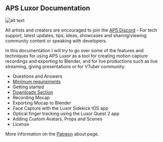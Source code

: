 ## APS Luxor Documentation
![alt text](http://www.mediafire.com/file/hmec2ssggyngld3/Luxor+Logo+Text.png)


All artists and creators are encouraged to join the [APS Discord](https://discord.com/invite/ErZcKaQ) - For tech support, latest updates, tips, ideas, showcases and sharing/viewing community content or speaking with developers.

In this documentation I will try to go over some of the features and techniques for using APS Luxor as a tool for creating motion capture recordings and exporting to Blender, and for live productions such as live streaming, giving presentations or for VTuber community.

- Questions and Answers
- [Minimum requirements](https://github.com/guiglass/LUXOR/blob/gh-pages/requirements.md)
- Getting started
- [Downloads Section](https://github.com/guiglass/LUXOR/blob/gh-pages/downloads.md)
- Recording Mocap
- Exporting Mocap to Blender
- Face Capture with the Luxor Sidekick IOS app
- Optical finger tracking using the Luxor Quest 2 app
- Adding Custom Avatars, Props and Scenes
- License

More information on the [Patreon](https://www.patreon.com/prepstudio) about page.
